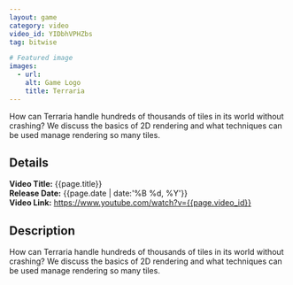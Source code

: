 ```yaml
---
layout: game
category: video
video_id: YIDbhVPHZbs
tag: bitwise

# Featured image
images:
  - url:
    alt: Game Logo
    title: Terraria
---
```


How can Terraria handle hundreds of thousands of tiles in its world without crashing? We discuss the basics of 2D rendering and what techniques can be used manage rendering so many tiles.
<!--content-->

## Details
**Video Title:** {{page.title}}  
**Release Date:**  {{page.date | date:'%B %d, %Y'}}  
**Video Link:** <https://www.youtube.com/watch?v={{page.video_id}}>  

## Description    
How can Terraria handle hundreds of thousands of tiles in its world without crashing? We discuss the basics of 2D rendering and what techniques can be used manage rendering so many tiles.

